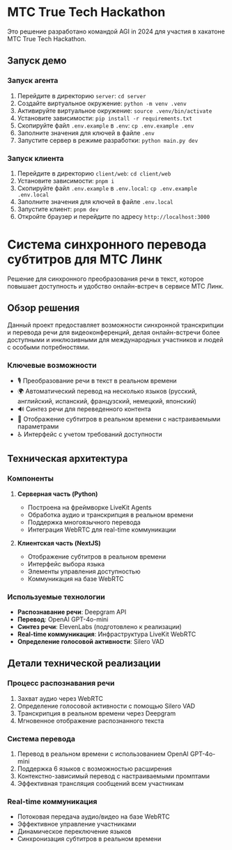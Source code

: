 # MTC True Tech Hackathon

Это решение разработано командой AGI in 2024 для участия в хакатоне MTC True Tech Hackathon.

## Запуск демо

### Запуск агента
1. Перейдите в директорию `server`: `cd server`
2. Создайте виртуальное окружение: `python -m venv .venv`
3. Активируйте виртуальное окружение: `source .venv/bin/activate`
4. Установите зависимости: `pip install -r requirements.txt`
5. Скопируйте файл `.env.example` в `.env`: `cp .env.example .env`
6. Заполните значения для ключей в файле `.env`
7. Запустите сервер в режиме разработки: `python main.py dev`

### Запуск клиента
1. Перейдите в директорию `client/web`: `cd client/web`
2. Установите зависимости: `pnpm i`
3. Скопируйте файл `.env.example` в `.env.local`: `cp .env.example .env.local`
4. Заполните значения для ключей в файле `.env.local`
5. Запустите клиент: `pnpm dev`
6. Откройте браузер и перейдите по адресу `http://localhost:3000`


# Система синхронного перевода субтитров для МТС Линк

Решение для синхронного преобразования речи в текст, которое повышает доступность и удобство онлайн-встреч в сервисе МТС Линк.

## Обзор решения

Данный проект предоставляет возможности синхронной транскрипции и перевода речи для видеоконференций, делая онлайн-встречи более доступными и инклюзивными для международных участников и людей с особыми потребностями.

### Ключевые возможности

- 🎙️ Преобразование речи в текст в реальном времени
- 🌍 Автоматический перевод на несколько языков (русский, английский, испанский, французский, немецкий, японский)
- 🔊 Синтез речи для переведенного контента
- 🎯 Отображение субтитров в реальном времени с настраиваемыми параметрами
- ♿ Интерфейс с учетом требований доступности

## Техническая архитектура

### Компоненты

1. **Серверная часть (Python)**
   - Построена на фреймворке LiveKit Agents
   - Обработка аудио и транскрипция в реальном времени
   - Поддержка многоязычного перевода
   - Интеграция WebRTC для real-time коммуникации

2. **Клиентская часть (NextJS)**
   - Отображение субтитров в реальном времени
   - Интерфейс выбора языка
   - Элементы управления доступностью
   - Коммуникация на базе WebRTC

### Используемые технологии

- **Распознавание речи**: Deepgram API
- **Перевод**: OpenAI GPT-4o-mini
- **Синтез речи**: ElevenLabs (подготовлено к реализации)
- **Real-time коммуникация**: Инфраструктура LiveKit WebRTC
- **Определение голосовой активности**: Silero VAD

## Детали технической реализации

### Процесс распознавания речи
1. Захват аудио через WebRTC
2. Определение голосовой активности с помощью Silero VAD
3. Транскрипция в реальном времени через Deepgram
4. Мгновенное отображение распознанного текста

### Система перевода
1. Перевод в реальном времени с использованием OpenAI GPT-4o-mini
2. Поддержка 6 языков с возможностью расширения
3. Контекстно-зависимый перевод с настраиваемыми промптами
4. Эффективная трансляция сообщений всем участникам

### Real-time коммуникация
- Потоковая передача аудио/видео на базе WebRTC
- Эффективное управление участниками
- Динамическое переключение языков
- Синхронизация субтитров в реальном времени



